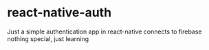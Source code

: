 # react-native-auth


Just a simple authentication app in react-native
connects to firebase
nothing special, just learning
